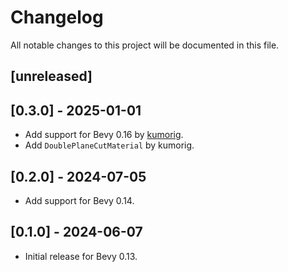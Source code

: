 # Changelog

All notable changes to this project will be documented in this file.

## [unreleased]

## [0.3.0] - 2025-01-01
- Add support for Bevy 0.16 by [kumorig](https://github.com/shanecelis/bevy_plane_cut/pull/2).
- Add `DoublePlaneCutMaterial` by kumorig.

## [0.2.0] - 2024-07-05

- Add support for Bevy 0.14.

## [0.1.0] - 2024-06-07

- Initial release for Bevy 0.13.

